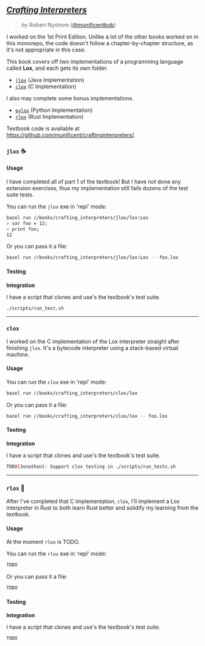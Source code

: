 ---
---
## [_Crafting Interpreters_](https://craftinginterpreters.com/)

> by Robert Nystrom ([@munificentbob](https://twitter.com/intent/user?screen_name=munificentbob))

I worked on the 1st Print Edition. Unlike a lot of the other books worked on in this monorepo,
the code doesn't follow a chapter-by-chapter structure, as it's not appropriate in this case.

This book covers off two implementations of a programming language called **Lox**, and each gets its
own folder.

* [`jlox`](./jlox) (Java Implementation)
* [`clox`](./clox) (C Implementation)

I also may complete some bonus implementations.

* [`pylox`](./pylox) (Python Implementation)
* [`rlox`](./rlox) (Rust Implementation)

Textbook code is available at https://github.com/munificent/craftinginterpreters/.

### `jlox` ☕️

#### Usage

I have completed all of part 1 of the textbook! But I have not done any extension exercises,
thus my implementation still fails dozens of the test suite tests.

You can run the `jlox` exe in 'repl' mode: 

```bash
bazel run //books/crafting_interpreters/jlox/lox:Lox
> var foo = 12;
> print foo;
12
```

Or you can pass it a file: 

```bash
bazel run //books/crafting_interpreters/jlox/lox:Lox -- foo.lox
```

#### Testing

**Integration**

I have a script that clones and use's the textbook's test suite. 

```bash
./scripts/run_test.sh
```

----

### `clox` 

I worked on the C implementation of the Lox interpreter straight after finishing `jlox`.
It's a bytecode interpreter using a stack-based virtual machine.

#### Usage 

You can run the `clox` exe in 'repl' mode: 

```bash
bazel run //books/crafting_interpreters/clox/lox
```

Or you can pass it a file: 

```bash
bazel run //books/crafting_interpreters/clox/lox -- foo.lox
```

#### Testing

**Integration**

I have a script that clones and use's the textbook's test suite. 

```bash
TODO(Jonathon): Support clox testing in ./scripts/run_tests.sh
```

----

### `rlox` 🦀

After I've completed that C implementation, `clox`, I'll implement a Lox interpreter in
Rust to both learn Rust better and solidify my learning from the textbook. 

#### Usage

At the moment `rlox` is TODO. 

You can run the `rlox` exe in 'repl' mode: 

```bash
TODO
```

Or you can pass it a file: 

```bash
TODO
```

#### Testing

**Integration**

I have a script that clones and use's the textbook's test suite. 

```bash
TODO
```
